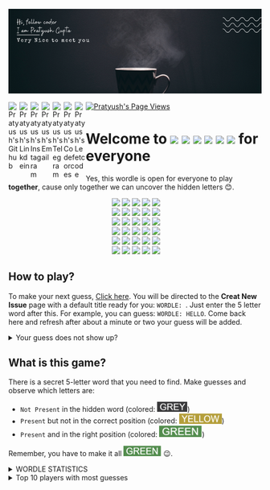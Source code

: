 ![Banner](data/banner1.png)

<a href="https://github.com/pratyushgguptaa">
  <img align="left" alt="Pratyush's Github" width="22px" src="https://cdn.jsdelivr.net/npm/simple-icons@v3/icons/github.svg" />
</a>
<a href="https://www.linkedin.com/in/pratyushgguptaa/">
  <img align="left" alt="Pratyush's Linkdein" width="22px" src="https://cdn.jsdelivr.net/npm/simple-icons@v3/icons/linkedin.svg" />
</a>
<a href="https://www.instagram.com/pratyushgguptaa/">
  <img align="left" alt="Pratyush's Instagram" width="22px" src="https://cdn.jsdelivr.net/npm/simple-icons@v3/icons/instagram.svg" />
</a>
<a href="mailto: pratyushgguptaa@gmail.com">
  <img align="left" alt="Pratyush's Email" width="22px" src="https://cdn.jsdelivr.net/npm/simple-icons@v3/icons/gmail.svg" />
</a>
<a href="https://t.me/pratyushgguptaa">
  <img align="left" alt="Pratyush's Telegram" width="22px" src="https://cdn.jsdelivr.net/npm/simple-icons@v3/icons/telegram.svg" />
</a>
<a href="https://codeforces.com/profile/pratyushgguptaa">
  <img align="left" alt="Pratyush's Codeforces" width="22px" src="https://cdn.jsdelivr.net/npm/simple-icons@v3/icons/codeforces.svg" />
</a>
<a href="https://leetcode.com/pratyushgguptaa/">
  <img align="left" alt="Pratyush's Leetcode" width="22px" src="https://cdn.jsdelivr.net/npm/simple-icons@v3/icons/leetcode.svg" />
</a>
<a href="https://github.com/pratyushgguptaa">
    <img src="https://komarev.com/ghpvc/?username=pratyushgguptaa" alt="Pratyush's Page Views" />
</a>

# Welcome to <img src="https://via.placeholder.com/40/3a3a3c/f?text=W">&nbsp;<img src="https://via.placeholder.com/40/538d4e/f?text=O">&nbsp;<img src="https://via.placeholder.com/40/3a3a3c/f?text=R">&nbsp;<img src="https://via.placeholder.com/40/538d4e/f?text=D">&nbsp;<img src="https://via.placeholder.com/40/b59f3b/f?text=L">&nbsp;<img src="https://via.placeholder.com/40/3a3a3c/f?text=E"> for everyone
Yes, this wordle is open for everyone to play **together**, cause only together we can uncover the hidden letters 😊.

<!-- BOARD START -->
<div align="center">&nbsp;<img src="https://via.placeholder.com/70/3a3a3c/f?text=S">&nbsp;<img src="https://via.placeholder.com/70/3a3a3c/f?text=P">&nbsp;<img src="https://via.placeholder.com/70/3a3a3c/f?text=O">&nbsp;<img src="https://via.placeholder.com/70/3a3a3c/f?text=R">&nbsp;<img src="https://via.placeholder.com/70/3a3a3c/f?text=T"><br>&nbsp;<img src="https://via.placeholder.com/70/3a3a3c/f?text=D">&nbsp;<img src="https://via.placeholder.com/70/b59f3b/f?text=A">&nbsp;<img src="https://via.placeholder.com/70/3a3a3c/f?text=N">&nbsp;<img src="https://via.placeholder.com/70/3a3a3c/f?text=C">&nbsp;<img src="https://via.placeholder.com/70/b59f3b/f?text=E"><br>&nbsp;<img src="https://via.placeholder.com/70/b59f3b/f?text=A">&nbsp;<img src="https://via.placeholder.com/70/3a3a3c/f?text=D">&nbsp;<img src="https://via.placeholder.com/70/3a3a3c/f?text=I">&nbsp;<img src="https://via.placeholder.com/70/b59f3b/f?text=E">&nbsp;<img src="https://via.placeholder.com/70/3a3a3c/f?text=U"><br>&nbsp;<img src="https://via.placeholder.com/70/b59f3b/f?text=H">&nbsp;<img src="https://via.placeholder.com/70/538d4e/f?text=E">&nbsp;<img src="https://via.placeholder.com/70/3a3a3c/f?text=R">&nbsp;<img src="https://via.placeholder.com/70/3a3a3c/f?text=M">&nbsp;<img src="https://via.placeholder.com/70/b59f3b/f?text=A"><br>&nbsp;<img src="https://via.placeholder.com/70/121213/f?text=+">&nbsp;<img src="https://via.placeholder.com/70/121213/f?text=+">&nbsp;<img src="https://via.placeholder.com/70/121213/f?text=+">&nbsp;<img src="https://via.placeholder.com/70/121213/f?text=+">&nbsp;<img src="https://via.placeholder.com/70/121213/f?text=+"><br>&nbsp;<img src="https://via.placeholder.com/70/121213/f?text=+">&nbsp;<img src="https://via.placeholder.com/70/121213/f?text=+">&nbsp;<img src="https://via.placeholder.com/70/121213/f?text=+">&nbsp;<img src="https://via.placeholder.com/70/121213/f?text=+">&nbsp;<img src="https://via.placeholder.com/70/121213/f?text=+"><br></div>
<!-- BOARD END -->

## How to play?
<!-- DETAILS START -->
To make your next guess, [Click here](https://github.com/pratyushgguptaa/pratyushgguptaa/issues/new?body=Just+enter+a+5+letter+word+in+the+title+after+%22WORDLE%3A+%22+and+click+%22Submit+new+issue%22.+You+don%27t+need+to+do+anything+else+%3AD&title=WORDLE%3A+). You will be directed to the **Creat New Issue** page with a default title ready for you: `WORDLE: `. Just enter the 5 letter word after this. For example, you can guess: `WORDLE: HELLO`. Come back here and refresh after about a minute or two your guess will be added.

<details><summary>Your guess does not show up?</summary> Probably someone else guessed a word just before you. Analyze their results and guess a new word!!</details>
<!-- DETAILS END -->


## What is this game?
There is a secret 5-letter word that you need to find. Make guesses and observe which letters are:
- `Not Present` in the hidden word (colored: <img width="60" src="data/greyWord.png">)
- `Present` but not in the correct position (colored: <img width="85" src="data/yellowWord.png">)
- `Present` and in the right position (colored: <img width="85" src="data/greenWord.png">)
<!-- - `Not Present` in the hidden word (colored: <span style="background-color:#3a3a3c;color:white">&nbsp;GREY&nbsp;</span>)
- `Present` but not in the correct position (colored: <span style="background-color:#b59f3b;color:white">&nbsp;YELLOW&nbsp;</span>)
- `Present` and in the right position (colored: <span style="background-color:#538d4e;color:white">&nbsp;GREEN&nbsp;</span>) -->

Remember, you have to make it all <img width="75" src="data/greenWord.png"> 😉.


<details>
  <summary>WORDLE STATISTICS</summary><p>


<!-- STATS START -->
| 4 | 75 | 1 | 2 | 
|:---:|:---:|:---:|:---:|
| Played | Win % | Current Streak | Max Streak | 
<!-- STATS END -->


<details>
  <summary>GUESSES DISTRIBUTION</summary><p>


<!-- GUESSES START -->
1. ![](data/green.png)![](data/green.png)![](data/green.png)![](data/green.png)![](data/green.png)![](data/green.png)![](data/green.png)![](data/green.png)![](data/green.png)![](data/green.png)![](data/green.png)![](data/green.png)![](data/green.png)![](data/green.png)![](data/green.png)![](data/green.png)![](data/green.png)![](data/green.png)![](data/green.png)![](data/green.png) 1
2. ![](data/grey.png) 0
3. ![](data/grey.png)![](data/grey.png)![](data/grey.png)![](data/grey.png)![](data/grey.png)![](data/grey.png)![](data/grey.png)![](data/grey.png)![](data/grey.png)![](data/grey.png)![](data/grey.png)![](data/grey.png)![](data/grey.png)![](data/grey.png)![](data/grey.png)![](data/grey.png)![](data/grey.png)![](data/grey.png)![](data/grey.png)![](data/grey.png) 1
4. ![](data/grey.png)![](data/grey.png)![](data/grey.png)![](data/grey.png)![](data/grey.png)![](data/grey.png)![](data/grey.png)![](data/grey.png)![](data/grey.png)![](data/grey.png)![](data/grey.png)![](data/grey.png)![](data/grey.png)![](data/grey.png)![](data/grey.png)![](data/grey.png)![](data/grey.png)![](data/grey.png)![](data/grey.png)![](data/grey.png) 1
5. ![](data/grey.png) 0
6. ![](data/grey.png) 0

<!-- GUESSES END -->
 
  </p></details>
</p></details>

<details>
  <summary>Top 10 players with most guesses</summary><p>
<!-- BEGIN TOP GUESSES -->
<!-- END TOP GUESSES -->
</p></details>
